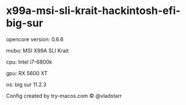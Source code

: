 # x99a-msi-sli-krait-hackintosh-efi-big-sur

opencore version: 0.6.6 

mobo: MSI X99A SLI Krait

cpu: Intel i7-6800k

gpu: RX 5600 XT

os: big sur 11.2.3

Config created by try-macos.com © @vladstarr
